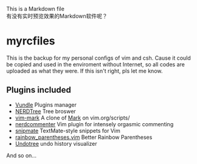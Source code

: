 This is a Markdown file  
有没有实时预览效果的Markdown软件呢？

# myrcfiles

This is the backup for my personal configs of vim and csh. Cause it could be copied and used in the enviroment without Internet, so all codes are uploaded as what they were. If this isn't right, pls let me know.

## Plugins included
* [Vundle](https://github.com/VundleVim/Vundle.vim) Plugins manager
* [NERDTree](https://github.com/scrooloose/nerdtree) Tree broswer
* [vim-mark](https://github.com/dimasg/vim-mark) A clone of [Mark](http://www.vim.org/scripts/script.php?script_id=2666) on vim.org/scripts/
* [nerdcommenter](https://github.com/scrooloose/nerdcommenter) Vim plugin for intensely orgasmic commenting
* [snipmate](https://github.com/vim-scripts/snipMate) TextMate-style snippets for Vim
* [rainbow_parentheses.vim](https://github.com/kien/rainbow_parentheses.vim) Better Rainbow Parentheses
* [Undotree](https://github.com/mbbill/undotree) undo history visualizer


And so on...
